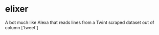 # elixer
A bot much like Alexa that reads lines from a Twint scraped dataset out of column ['tweet']
